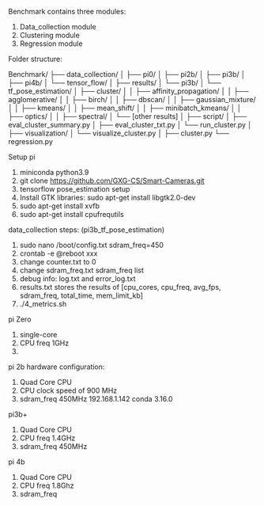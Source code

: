 Benchmark contains three modules:
1. Data_collection module
2. Clustering module
3. Regression module

Folder structure:

Benchmark/
├── data_collection/
│   ├── pi0/
│   ├── pi2b/
│   ├── pi3b/
│   ├── pi4b/
│   └── tensor_flow/
│
├── results/
│   └── pi3b/
│       └── tf_pose_estimation/
│           ├── cluster/
│           │   ├── affinity_propagation/
│           │   ├── agglomerative/
│           │   ├── birch/
│           │   ├── dbscan/
│           │   ├── gaussian_mixture/
│           │   ├── kmeans/
│           │   ├── mean_shift/
│           │   ├── minibatch_kmeans/
│           │   ├── optics/
│           │   ├── spectral/
│           └── [other results]
│
├── script/
│   ├── eval_cluster_summary.py
│   ├── eval_cluster_txt.py
│   └── run_cluster.py
│
├── visualization/
│   └── visualize_cluster.py
│
├── cluster.py
└── regression.py



Setup pi
1. miniconda python3.9
2. git clone https://github.com/GXG-CS/Smart-Cameras.git
3. tensorflow pose_estimation setup
4. Install GTK libraries: sudo apt-get install libgtk2.0-dev
5. sudo apt-get install xvfb
6. sudo apt-get install cpufrequtils

data_collection steps: (pi3b_tf_pose_estimation)
1. sudo nano /boot/config.txt     sdram_freq=450
2. crontab -e @reboot xxx
3. change counter.txt to 0
4. change sdram_freq.txt sdram_freq list
5. debug info: log.txt and error_log.txt
6. results.txt stores the results of [cpu_cores, cpu_freq, avg_fps, sdram_freq, total_time, mem_limit_kb]
7. ./4_metrics.sh


pi Zero
1. single-core
2. CPU freq 1GHz
3. 



pi 2b hardware configuration:
1. Quad Core CPU
2. CPU clock speed of 900 MHz
3. sdram_freq 450MHz
192.168.1.142
conda 3.16.0

pi3b+
1. Quad Core CPU
2. CPU freq 1.4GHz
3. sdram_freq 450MHz

pi 4b
1. Quad Core CPU
2. CPU freq 1.8Ghz
3. sdram_freq


